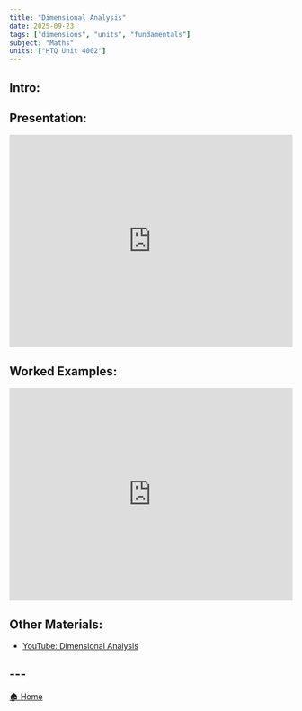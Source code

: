 ```yaml
---
title: "Dimensional Analysis"
date: 2025-09-23
tags: ["dimensions", "units", "fundamentals"]
subject: "Maths"
units: ["HTQ Unit 4002"]
---
```


## Intro:

## Presentation:

<div style="position: relative; width: 100%; height: 0; padding-top: 75%;">
    <iframe src="https://EngineeringShare.github.io/engineering-hub/presentations/Dimensional Analysis.pdf" 
        style="position: absolute; top: 0; left: 0; width: 100%; height: 100%; border: none;">
    </iframe>
</div>

## Worked Examples:

<div style="position: relative; width: 100%; height: 0; padding-top: 75%;">
    <iframe src="https://EngineeringShare.github.io/engineering-hub/worked_examples/Dimensional Analysis.pdf" 
        style="position: absolute; top: 0; left: 0; width: 100%; height: 100%; border: none;">
    </iframe>
</div>

## Other Materials:

* [YouTube: Dimensional Analysis](https://youtu.be/vWovdihteqs?si=77iziw5kXnqq7i6q)

## ---

<a href="https://engineeringshare.github.io/engineering-hub">🏠 Home</a>
